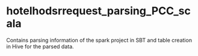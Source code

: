 # hotelhodsrrequest_parsing_PCC_scala
Contains parsing information of the spark project in SBT and table creation in Hive for the parsed data.
